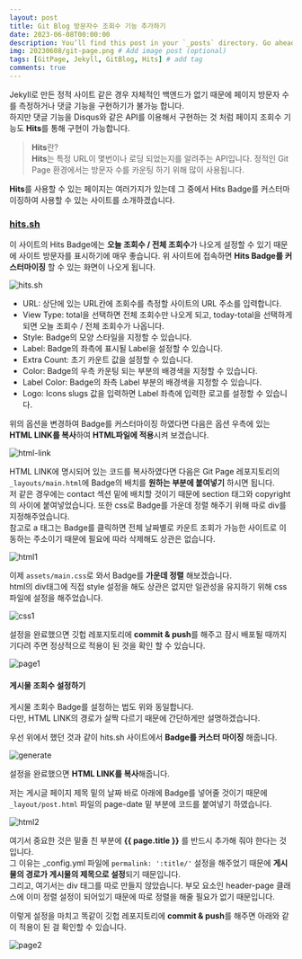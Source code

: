 ```yaml
---
layout: post
title: Git Blog 방문자수 조회수 기능 추가하기
date: 2023-06-08T00:00:00
description: You’ll find this post in your `_posts` directory. Go ahead and edit it and re-build the site to see your changes. # Add post description (optional)
img: 20230608/git-page.png # Add image post (optional)
tags: [GitPage, Jekyll, GitBlog, Hits] # add tag
comments: true
---
```

Jekyll로 만든 정적 사이트 같은 경우 자체적인 백엔드가 없기 때문에 페이지 방문자 수를 측정하거나 댓글 기능을 구현하기가 불가능 합니다.  
하지만 댓글 기능을 Disqus와 같은 API를 이용해서 구현하는 것 처럼 페이지 조회수 기능도 **Hits**를 통해 구현이 가능합니다.

> **Hits**란?  
> **Hits**는 특정 URL이 몇번이나 로딩 되었는지를 알려주는 API입니다. 정적인 Git Page 환경에서는 방문자 수를 카운팅 하기 위해 많이 사용됩니다.

**Hits**를 사용할 수 있는 페이지는 여러가지가 있는데 그 중에서 Hits Badge를 커스터마이징하여 사용할 수 있는 사이트를 소개하겠습니다.

### **[hits.sh](https://hits.sh/)** 
이 사이트의 Hits Badge에는 **오늘 조회수 / 전체 조회수**가 나오게 설정할 수 있기 때문에 사이트 방문자를 표시하기에 매우 좋습니다.
위 사이트에 접속하면 **Hits Badge를 커스터마이징** 할 수 있는 화면이 나오게 됩니다.

![hits.sh]({{site.baseurl}}/assets/img/20230608/generate-badge.png)

* URL: 상단에 있는 URL칸에 조회수를 측정할 사이트의 URL 주소를 입력합니다.
* View Type: total을 선택하면 전체 조회수만 나오게 되고, today-total을 선택하게 되면 오늘 조회수 / 전체 조회수가 나옵니다.
* Style: Badge의 모양 스타일을 지정할 수 있습니다.
* Label: Badge의 좌측에 표시될 Label을 설정할 수 있습니다.
* Extra Count: 초기 카운트 값을 설정할 수 있습니다.
* Color: Badge의 우측 카운팅 되는 부분의 배경색을 지정할 수 있습니다.
* Label Color: Badge의 좌측 Label 부분의 배경색을 지정할 수 있습니다.
* Logo: Icons slugs 값을 입력하면 Label 좌측에 입력한 로고를 설정할 수 있습니다.

위의 옵션을 변경하여 Badge를 커스터마이징 하였다면 다음은 옵션 우측에 있는 **HTML LINK를 복사**하여 **HTML파일에 적용**시켜 보겠습니다.

![html-link]({{site.baseurl}}/assets/img/20230608/html-link.png)

HTML LINK에 명시되어 있는 코드를 복사하였다면 다음은 Git Page 레포지토리의 `_layouts/main.html`에 Badge의 배치를 **원하는 부분에 붙여넣기** 하시면 됩니다.  
저 같은 경우에는 contact 섹션 밑에 배치할 것이기 때문에 section 태그와 copyright의 사이에 붙여넣었습니다. 또한 css로 Badge를 가운데 정렬 해주기 위해 따로 div를 지정해주었습니다.  
참고로 a 태그는 Badge를 클릭하면 전체 날짜별로 카운트 조회가 가능한 사이트로 이동하는 주소이기 때문에 필요에 따라 삭제해도 상관은 없습니다.

![html1]({{site.baseurl}}/assets/img/20230608/html1.png)

이제 `assets/main.css`로 와서 Badge를 **가운데 정렬** 해보겠습니다.  
html의 div태그에 직접 style 설정을 해도 상관은 없지만 일관성을 유지하기 위해 css 파일에 설정을 해주었습니다.

![css1]({{site.baseurl}}/assets/img/20230608/css1.png)

설정을 완료했으면 깃헙 레포지토리에 **commit & push**를 해주고 잠시 배포될 때까지 기다려 주면 정상적으로 적용이 된 것을 확인 할 수 있습니다.

![page1]({{site.baseurl}}/assets/img/20230608/page1.png)

#### **게시물 조회수 설정하기**
게시물 조회수 Badge를 설정하는 법도 위와 동일합니다.  
다만, HTML LINK의 경로가 살짝 다르기 때문에 간단하게만 설명하겠습니다.

우선 위에서 했던 것과 같이 hits.sh 사이트에서 **Badge를 커스터 마이징** 해줍니다.

![generate]({{site.baseurl}}/assets/img/20230608/generate.png)

설정을 완료했으면 **HTML LINK를 복사**해줍니다.

저는 게시글 페이지 제목 밑의 날짜 바로 아래에 Badge를 넣어줄 것이기 때문에 `_layout/post.html` 파일의 page-date 밑 부분에 코드를 붙여넣기 하였습니다.

![html2]({{site.baseurl}}/assets/img/20230608/html2.png)

여기서 중요한 것은 밑줄 친 부분에 **{{ page.title }}** 를 반드시 추가해 줘야 한다는 것입니다.  
그 이유는 _config.yml 파일에 `permalink: ':title/'` 설정을 해주었기 때문에 **게시물의 경로가 게시물의 제목으로 설정**되기 때문입니다.  
그리고, 여기서는 div 태그를 따로 만들지 않았습니다. 부모 요소인 header-page 클래스에 이미 정렬 설정이 되어있기 때문에 따로 정렬을 해줄 필요가 없기 때문입니다.

이렇게 설정을 마치고 똑같이 깃헙 레포지토리에 **commit & push**를 해주면 아래와 같이 적용이 된 걸 확인할 수 있습니다.

![page2]({{site.baseurl}}/assets/img/20230608/page2.png)